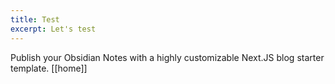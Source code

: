 ```yaml
---
title: Test
excerpt: Let's test
---
```

Publish your Obsidian Notes with a highly customizable Next.JS blog starter template. [[home]]
